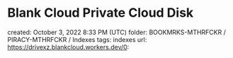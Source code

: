# Blank Cloud Private Cloud Disk

created: October 3, 2022 8:33 PM (UTC)
folder: BOOKMRKS-MTHRFCKR / PIRACY-MTHRFCKR / Indexes
tags: indexes
url: https://drivexz.blankcloud.workers.dev/0: